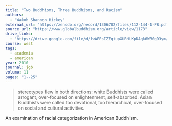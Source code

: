 ```yaml
---
title: "Two Buddhisms, Three Buddhisms, and Racism"
authors:
  - "Wakoh Shannon Hickey"
external_url: "https://zenodo.org/record/1306702/files/112-144-1-PB.pdf"
source_url: "https://www.globalbuddhism.org/article/view/1173"
drive_links:
  - "https://drive.google.com/file/d/1wAFPsIZEqiupXURHUKpDAqk6WB0gD3ym/view?usp=drivesdk"
course: west
tags:
  - academia
  - american
year: 2010
journal: jgb
volume: 11
pages: "1--25"
---
```


> stereotypes flew in both directions: white Buddhists were called arrogant, over-focused on enlightenment,  self-absorbed.  Asian  Buddhists  were  called  too  devotional, too hierarchical, over-focused on social and cultural activities.

An examination of racial categorization in American Buddhism.
